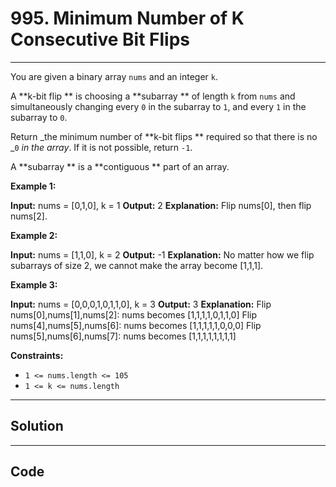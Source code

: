 # 995. Minimum Number of K Consecutive Bit Flips

---

You are given a binary array `nums` and an integer `k`.

A **k-bit flip ** is choosing a **subarray ** of length `k` from `nums` and simultaneously changing every `0` in the subarray to `1`, and every `1` in the subarray to `0`.

Return _the minimum number of **k-bit flips ** required so that there is no _`0` _in the array_. If it is not possible, return `-1`.

A **subarray ** is a **contiguous ** part of an array.

 

**Example 1:**


**Input:** nums = [0,1,0], k = 1
**Output:** 2
**Explanation:** Flip nums[0], then flip nums[2].


**Example 2:**


**Input:** nums = [1,1,0], k = 2
**Output:** -1
**Explanation:** No matter how we flip subarrays of size 2, we cannot make the array become [1,1,1].


**Example 3:**


**Input:** nums = [0,0,0,1,0,1,1,0], k = 3
**Output:** 3
**Explanation:** 
Flip nums[0],nums[1],nums[2]: nums becomes [1,1,1,1,0,1,1,0]
Flip nums[4],nums[5],nums[6]: nums becomes [1,1,1,1,1,0,0,0]
Flip nums[5],nums[6],nums[7]: nums becomes [1,1,1,1,1,1,1,1]


 

**Constraints:**

  * `1 <= nums.length <= 105`
  * `1 <= k <= nums.length`

---

## Solution



---

## Code
```python


```